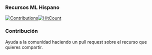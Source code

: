 ### **Recursos ML Hispano**

[![Contributions](https://img.shields.io/badge/contributions-welcome-brightgreen.svg?style=flat)](https://github.com/ml-hispano/recursos-ml)[![HitCount](http://hits.dwyl.io/ml-hispano/recursos-ml.svg)](http://hits.dwyl.io/ml-hispano/recursos-ml)


### Contribución

Ayuda a la comunidad haciendo un pull request sobre el recurso que quieres compartir. 
